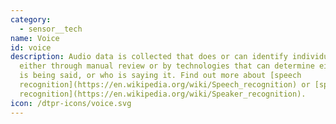 ```yaml
---
category: 
  - sensor__tech
name: Voice
id: voice
description: Audio data is collected that does or can identify individuals,
  either through manual review or by technologies that can determine either what
  is being said, or who is saying it. Find out more about [speech
  recognition](https://en.wikipedia.org/wiki/Speech_recognition) or [speaker
  recognition](https://en.wikipedia.org/wiki/Speaker_recognition).
icon: /dtpr-icons/voice.svg
---
```

